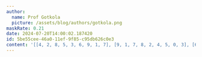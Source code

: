 ```yaml
---
author:
  name: Prof Gotkola
  picture: /assets/blog/authors/gotkola.png
maskRate: 0.21
date: 2024-07-20T14:00:02.187420
id: 5be55cee-46a0-11ef-9f85-c95db626c0e3
content: '[[4, 2, 8, 5, 3, 6, 9, 1, 7], [9, 1, 7, 8, 2, 4, 5, 0, 3], [6, 5, 0, 7, 0, 9, 4, 2, 8], [7, 4, 0, 6, 9, 1, 8, 3, 2], [1, 3, 0, 2, 8, 5, 6, 7, 4], [8, 0, 2, 4, 7, 3, 0, 9, 5], [0, 0, 6, 1, 0, 8, 3, 0, 9], [3, 0, 1, 9, 0, 2, 7, 0, 0], [5, 0, 4, 0, 6, 7, 2, 8, 1]]'
---
```

